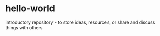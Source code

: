 # hello-world
introductory repository - to store ideas, resources, or share and discuss things with others
